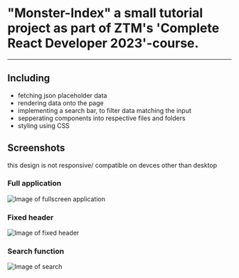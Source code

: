 # "Monster-Index" a small tutorial project as part of **ZTM**'s 'Complete React Developer 2023'-course.
***
## Including
- fetching json placeholder data
- rendering data onto the page
- implementing a search bar, to filter data matching the input
- sepperating components into respective files and folders
- styling using CSS
## Screenshots
this design is not responsive/ compatible on devces other than desktop
### Full application
![Image of fullscreen application](monster-rolodex-ztm/assets/full-screen.jpg)
### Fixed header
![Image of fixed header](monster-rolodex-ztm/assets/fixed-header.jpg)
### Search function
![Image of search](monster-rolodex-ztm/assets/search.jpg)
